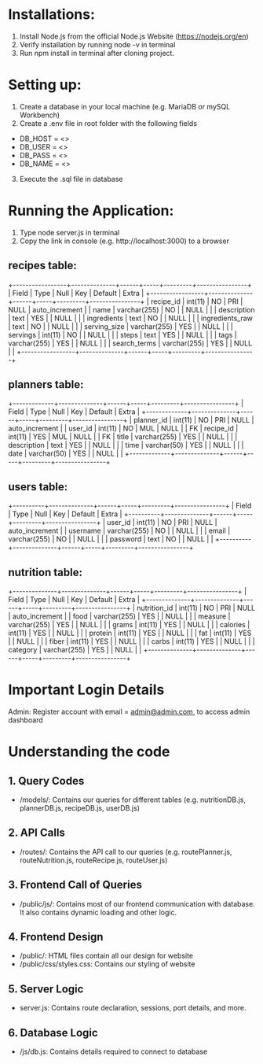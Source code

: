 # Installations:
  1. Install Node.js from the official Node.js Website (https://nodejs.org/en)
  2. Verify installation by running node -v in terminal 
  3. Run npm install in terminal after cloning project. 

# Setting up:
  1. Create a database in your local machine (e.g. MariaDB or mySQL Workbench)
  2. Create a .env file in root folder with the following fields 
  - DB_HOST = <<hostname>>
  - DB_USER = <<username>>
  - DB_PASS = <<password>>
  - DB_NAME = <<database name>>
  3. Execute the .sql file in database

# Running the Application:
  1. Type node server.js in terminal
  2. Copy the link in console (e.g. http://localhost:3000) to a browser

## recipes table: 
   +-----------------+--------------+------+-----+---------+----------------+
  | Field           | Type         | Null | Key | Default | Extra          |
  +-----------------+--------------+------+-----+---------+----------------+
  | recipe_id       | int(11)      | NO   | PRI | NULL    | auto_increment |
  | name            | varchar(255) | NO   |     | NULL    |                |
  | description     | text         | YES  |     | NULL    |                |
  | ingredients     | text         | NO   |     | NULL    |                |
  | ingredients_raw | text         | NO   |     | NULL    |                |
  | serving_size    | varchar(255) | YES  |     | NULL    |                |
  | servings        | int(11)      | NO   |     | NULL    |                |
  | steps           | text         | YES  |     | NULL    |                |
  | tags            | varchar(255) | YES  |     | NULL    |                |
  | search_terms    | varchar(255) | YES  |     | NULL    |                |
  +-----------------+--------------+------+-----+---------+----------------+    

## planners table:
  +-------------+--------------+------+-----+---------+----------------+
  | Field       | Type         | Null | Key | Default | Extra          |
  +-------------+--------------+------+-----+---------+----------------+
  | planner_id  | int(11)      | NO   | PRI | NULL    | auto_increment |
  | user_id     | int(11)      | NO   | MUL | NULL    |                | FK
  | recipe_id   | int(11)      | YES  | MUL | NULL    |                | FK
  | title       | varchar(255) | YES  |     | NULL    |                |
  | description | text         | YES  |     | NULL    |                |
  | time        | varchar(50)  | YES  |     | NULL    |                |
  | date        | varchar(50)  | YES  |     | NULL    |                |
  +-------------+--------------+------+-----+---------+----------------+

## users table:
  +----------+--------------+------+-----+---------+----------------+
  | Field    | Type         | Null | Key | Default | Extra          |
  +----------+--------------+------+-----+---------+----------------+
  | user_id  | int(11)      | NO   | PRI | NULL    | auto_increment |
  | username | varchar(255) | NO   |     | NULL    |                |
  | email    | varchar(255) | NO   |     | NULL    |                |
  | password | text         | NO   |     | NULL    |                |
  +----------+--------------+------+-----+---------+----------------+

## nutrition table:
  +--------------+--------------+------+-----+---------+----------------+
  | Field        | Type         | Null | Key | Default | Extra          |
  +--------------+--------------+------+-----+---------+----------------+
  | nutrition_id | int(11)      | NO   | PRI | NULL    | auto_increment |
  | food         | varchar(255) | YES  |     | NULL    |                |
  | measure      | varchar(255) | YES  |     | NULL    |                |
  | grams        | int(11)      | YES  |     | NULL    |                |
  | calories     | int(11)      | YES  |     | NULL    |                |
  | protein      | int(11)      | YES  |     | NULL    |                |
  | fat          | int(11)      | YES  |     | NULL    |                |
  | fiber        | int(11)      | YES  |     | NULL    |                |
  | carbs        | int(11)      | YES  |     | NULL    |                |
  | category     | varchar(255) | YES  |     | NULL    |                |
  +--------------+--------------+------+-----+---------+----------------+

# Important Login Details
Admin: Register account with email = admin@admin.com, to access admin dashboard

# Understanding the code
## 1. Query Codes 
- /models/: Contains our queries for different tables (e.g. nutritionDB.js, plannerDB.js, recipeDB.js, userDB.js)

## 2. API Calls
- /routes/: Contains the API call to our queries (e.g. routePlanner.js, routeNutrition.js, routeRecipe.js, routeUser.js)

## 3. Frontend Call of Queries
- /public/js/: Contains most of our frontend communication with database. It also contains dynamic loading and other logic.

## 4. Frontend Design
- /public/: HTML files contain all our design for website
- /public/css/styles.css: Contains our styling of website

## 5. Server Logic
- server.js: Contains route declaration, sessions, port details, and more.

## 6. Database Logic
- /js/db.js: Contains details required to connect to database 
